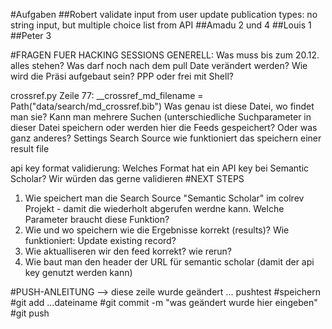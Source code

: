 
#Aufgaben
##Robert
validate input from user
update publication types: no string input, but multiple choice list from API
##Amadu
2 und 4
##Louis
1
##Peter
3

#FRAGEN FUER HACKING SESSIONS
GENERELL: Was muss bis zum 20.12. alles stehen? 
	Was darf noch nach dem pull Date verändert werden?
	Wie wird die Präsi aufgebaut sein? PPP oder frei mit Shell?

crossref.py Zeile 77: __crossref_md_filename = Path("data/search/md_crossref.bib")
	Was genau ist diese Datei, wo findet man sie?
	Kann man mehrere Suchen (unterschiedliche Suchparameter in dieser Datei speichern oder werden hier die 
		Feeds gespeichert? Oder was ganz anderes?
	Settings Search Source wie funktioniert das speichern einer result file

api key format validierung: Welches Format hat ein API key bei Semantic Scholar? Wir würden das gerne validieren
#NEXT STEPS
1) Wie speichert man die Search Source "Semantic Scholar" im colrev Projekt - damit die wiederholt abgerufen werdne kann.
	Welche Parameter braucht diese Funktion?
2) Wie und wo speichern wie die Ergebnisse korrekt (results)?
	Wie funktioniert: Update existing record?
3) Wie aktualliseren wir den feed korrekt?
	wie rerun?
4) Wie baut man den header der URL für semantic scholar (damit der api key genutzt werden kann)


#PUSH-ANLEITUNG
--> diese zeile wurde geändert ... pushtest 
	#speichern
	#git add ...dateiname
	#git commit -m "was geändert wurde hier eingeben"
	#git push



